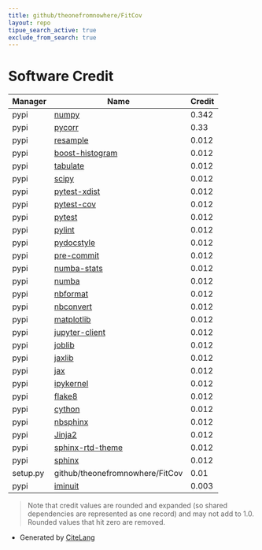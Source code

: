 ```yaml
---
title: github/theonefromnowhere/FitCov
layout: repo
tipue_search_active: true
exclude_from_search: true
---
```

# Software Credit

|Manager|Name|Credit|
|-------|----|------|
|pypi|[numpy](https://www.numpy.org)|0.342|
|pypi|[pycorr](https://github.com/MavericksDS/pycorr)|0.33|
|pypi|[resample](http://github.com/resample-project/resample)|0.012|
|pypi|[boost-histogram](https://github.com/scikit-hep/boost-histogram)|0.012|
|pypi|[tabulate](https://pypi.org/project/tabulate)|0.012|
|pypi|[scipy](https://pypi.org/project/scipy)|0.012|
|pypi|[pytest-xdist](https://pypi.org/project/pytest-xdist)|0.012|
|pypi|[pytest-cov](https://pypi.org/project/pytest-cov)|0.012|
|pypi|[pytest](https://pypi.org/project/pytest)|0.012|
|pypi|[pylint](https://pypi.org/project/pylint)|0.012|
|pypi|[pydocstyle](https://pypi.org/project/pydocstyle)|0.012|
|pypi|[pre-commit](https://pypi.org/project/pre-commit)|0.012|
|pypi|[numba-stats](https://pypi.org/project/numba-stats)|0.012|
|pypi|[numba](https://pypi.org/project/numba)|0.012|
|pypi|[nbformat](https://pypi.org/project/nbformat)|0.012|
|pypi|[nbconvert](https://pypi.org/project/nbconvert)|0.012|
|pypi|[matplotlib](https://pypi.org/project/matplotlib)|0.012|
|pypi|[jupyter-client](https://pypi.org/project/jupyter-client)|0.012|
|pypi|[joblib](https://pypi.org/project/joblib)|0.012|
|pypi|[jaxlib](https://pypi.org/project/jaxlib)|0.012|
|pypi|[jax](https://pypi.org/project/jax)|0.012|
|pypi|[ipykernel](https://pypi.org/project/ipykernel)|0.012|
|pypi|[flake8](https://pypi.org/project/flake8)|0.012|
|pypi|[cython](https://pypi.org/project/cython)|0.012|
|pypi|[nbsphinx](https://pypi.org/project/nbsphinx)|0.012|
|pypi|[Jinja2](https://pypi.org/project/Jinja2)|0.012|
|pypi|[sphinx-rtd-theme](https://pypi.org/project/sphinx-rtd-theme)|0.012|
|pypi|[sphinx](https://pypi.org/project/sphinx)|0.012|
|setup.py|github/theonefromnowhere/FitCov|0.01|
|pypi|[iminuit](http://github.com/scikit-hep/iminuit)|0.003|


> Note that credit values are rounded and expanded (so shared dependencies are represented as one record) and may not add to 1.0. Rounded values that hit zero are removed.


- Generated by [CiteLang](https://github.com/vsoch/citelang)
